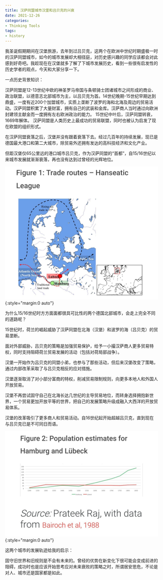 ```yaml
---
title: 汉萨同盟城市汉堡和吕贝克的兴衰
date: 2021-12-26
categories: 
- Thinking Tools
tags: 
- history
---
```


我圣诞假期期间在汉堡旅游，去年到过吕贝克，这两个在欧洲中世纪时期盛极一时的汉萨同盟城市，如今的城市发展却大相径庭，对历史感兴趣的同学应该都会对此感到好奇吧。我趁现在在汉堡就多了解了下城市发展历史，看到一些很有启发性的历史学者的观点，今天和大家分享一下。



一点历史背景知识：

汉萨同盟是12-13世纪中欧的神圣罗马帝国与条顿骑士团诸城市之间形成的商业、政治联盟，以德意志北部城市为主，以吕贝克为首。14世纪晚期-15世纪早期达到鼎盛，一度有近200个加盟城市，实质上垄断了波罗的海和北海及周边的贸易活动。汉萨同盟积累了大量财富，拥有自己的武装和金库。汉萨商人当时通过向欧洲封建领主献金而一度拥有左右欧洲政治的能力。
15世纪中叶后，汉萨同盟转衰，1669年解体。
汉萨同盟是人类历史上最成功的贸易联盟，同时也被认为启发了现在欧盟的组织形式。

在汉萨同盟衰落之后，汉堡并没有跟着衰落下去。经过几百年的持续发展，现已是德国最大港口和第二大城市，除贸易外还拥有发达的高科技经济和文化产业。

但距汉堡仅65公里远的港口城市吕贝克，作为汉萨同盟的“首都”，自15/16世纪以来城市发展就渐渐衰落，再也没有达到过曾经的光辉地位。

![](/assets/images/hansa-1.jpeg){:style="margin:0 auto"}

为什么15/16世纪时方方面面都很具可比性的两个德国北部城市，会走上完全不同的道路呢？

15世纪时，荷兰的崛起威胁了汉萨同盟在北海（汉堡）和波罗的海（吕贝克）的贸易垄断。

面对外部威胁，吕贝克的策略是加强贸易保护，给予一小撮汉萨商人更多贸易特权，同时支持阻碍荷兰贸易发展的活动（包括对荷局部战争）。

汉堡一开始作为吕贝克的同盟小弟，也参与了那些活动，但后来汉堡改变了策略，通过内部改革采取了与吕贝克相反的应对措施。

汉堡逐渐取消了对小部分富商的特权，削减贸易限制规则，向更多本地人和外国人开放贸易。

汉堡不再尝试固守自己在北海长达几世纪的主导贸易地位，而转身选择拥抱新世界，一个贸易更加开放平等的世界，把自己的发展策略升级成融入大西洋的开放贸易体系。

汉堡的改革吸引了更多商人和贸易活动。自16世纪起开始超越吕贝克，直到现在与吕贝克已是不可同日而语。

![](/assets/images/hansa-2.jpeg){:style="margin:0 auto"}

这两个城市的发展轨迹给我的启示：

固守旧世界和旧规则是不会有未来的。曾经的优势在新变化下很可能会变成前进的阻碍，成功时也是应该开始思考应对未来衰败的策略之时，所谓居安思危，不论是对人、城市还是国家都是如此。